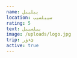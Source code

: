 ```yaml
---
name: يبليبل
location: سيبلسيب
rating: 5
text: يبلسيبل
image: /uploads/logo.jpg
trip: ئءؤر
active: true
---
```

